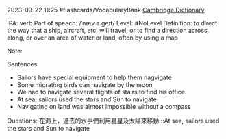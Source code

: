 2023-09-22 11:25
#flashcards/VocabularyBank
[Cambridge Dictionary](https://dictionary.cambridge.org/zht/%E8%A9%9E%E5%85%B8/%E8%8B%B1%E8%AA%9E/navigate)


IPA: verb
Part of speech: /ˈnæv.ə.ɡeɪt/
Level: #NoLevel
Definition: 
	to direct the way that a ship, aircraft, etc. will travel, or to find a direction across, along, or over an area of water or land, often by using a map

Note:

Sentences:
- Sailors have special equipment to help them nagvigate
- Some migrating birds can navigate by the moon
- We had to navigate several flights of stairs to find his office.
- At sea, sailors used the stars and Sun to navigate
- Navigating on land was almost impossible without a compass

Questions:
在海上，過去的水手們利用星星及太陽來移動:::At sea, sailors used the stars and Sun to navigate
<!--SR:!2024-05-06,130,250!2024-05-05,129,250-->




